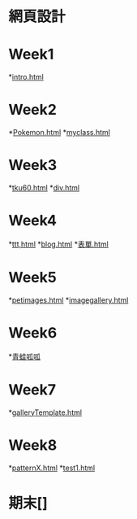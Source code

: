 # 網頁設計

# Week1
*[intro.html](https://gitcdn.link/repo/tim599068/report/master/w01/intro.html)
# Week2
*[Pokemon.html](https://gitcdn.link/repo/tim599068/report/master/w02/pokemon.html)
*[myclass.html](https://gitcdn.link/repo/tim599068/report/master/w02/myclass.html)

# Week3
*[tku60.html](https://gitcdn.link/repo/tim599068/report/master/w03/tku60.html)
*[div.html](https://gitcdn.link/repo/tim599068/report/master/w03/div.html)

# Week4
*[ttt,html](https://gitcdn.link/repo/tim599068/report/master/w04/ttt.html)
*[blog.html](https://gitcdn.link/repo/tim599068/report/master/w04/blog.html)
*[表單.html](https://gitcdn.link/repo/tim599068/report/master/w04/%E8%A1%A8%E5%96%AE.html)
# Week5
*[petimages.html]()
*[imagegallery.html]()
# Week6
*[青蛙呱呱]()
# Week7
*[galleryTemplate.html]()
# Week8
*[patternX.html]()
*[test1.html]()
# 期末[]
